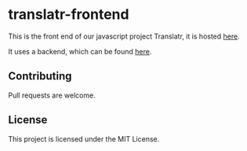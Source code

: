 # translatr-frontend

This is the front end of our javascript project Translatr, it is hosted [here](https://yongliang24.github.io/translatr-frontend/).

It uses a backend, which can be found [here](https://github.com/LucySuddenly/translatr-backend).

## Contributing

Pull requests are welcome.

## License

This project is licensed under the MIT License.


